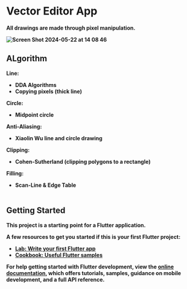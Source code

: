 # Vector Editor App
<b>All drawings are made through pixel manipulation.<b>

![Screen Shot 2024-05-22 at 14 08 46](https://github.com/seita-f/flutter-vector-editor/assets/128184233/9924081e-a471-47a5-8c92-d91563923c0d)

## ALgorithm

Line: <br>
- DDA Algorithms
- Copying pixels (thick line)
  
Circle: <br>
- Midpoint circle
  
Anti-Aliasing: <br>
- Xiaolin Wu line and circle drawing

Clipping:<br>
- Cohen-Sutherland (clipping polygons to a rectangle)
  
Filling:<br>
- Scan-Line & Edge Table <br><br>


## Getting Started

This project is a starting point for a Flutter application.

A few resources to get you started if this is your first Flutter project:

- [Lab: Write your first Flutter app](https://docs.flutter.dev/get-started/codelab)
- [Cookbook: Useful Flutter samples](https://docs.flutter.dev/cookbook)

For help getting started with Flutter development, view the
[online documentation](https://docs.flutter.dev/), which offers tutorials,
samples, guidance on mobile development, and a full API reference.



